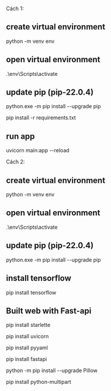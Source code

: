 Cách 1:
## create virtual environment
python -m venv env

## open virtual environment
.\env\Scripts\activate 

## update pip (pip-22.0.4)
python.exe -m pip install --upgrade pip 

pip install -r requirements.txt

## run app
uvicorn main:app --reload


Cách 2:
## create virtual environment
python -m venv env

## open virtual environment
.\env\Scripts\activate 

## update pip (pip-22.0.4)
python.exe -m pip install --upgrade pip 

## install tensorflow
pip install tensorflow

## Built web with Fast-api
pip install starlette

pip install uvicorn

pip install pyyaml

pip install fastapi

python -m pip install --upgrade Pillow

pip install python-multipart
